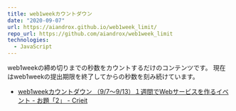 ```yaml
---
title: web1weekカウントダウン
date: "2020-09-07"
url: https://aiandrox.github.io/web1week_limit/
repo_url: https://github.com/aiandrox/web1week_limit
technologies:
  - JavaScript
---
```


web1weekの締め切りまでの秒数をカウントするだけのコンテンツです。
現在はweb1weekの提出期限を終了してからの秒数を刻み続けています。

- [web1weekカウントダウン （9/7～9/13）１週間でWebサービスを作るイベント - お題「2」 - Crieit](https://crieit.net/boards/web1week-202009/web1week-5f562e43a9449)
